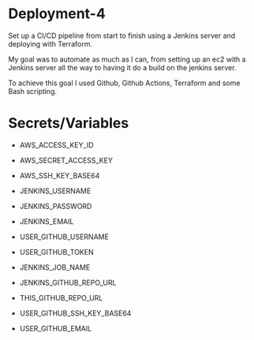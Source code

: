 # Deployment-4

Set up a CI/CD pipeline from start to finish using a Jenkins server and deploying with Terraform. 

My goal was to automate as much as I can, from setting up an ec2 with a Jenkins server all the way to having it do a build on the jenkins server. 

To achieve this goal I used Github, Github Actions, Terraform and some Bash scripting. 

# Secrets/Variables

- AWS_ACCESS_KEY_ID

- AWS_SECRET_ACCESS_KEY

- AWS_SSH_KEY_BASE64

- JENKINS_USERNAME

- JENKINS_PASSWORD

- JENKINS_EMAIL

- USER_GITHUB_USERNAME

- USER_GITHUB_TOKEN

- JENKINS_JOB_NAME

- JENKINS_GITHUB_REPO_URL

- THIS_GITHUB_REPO_URL

- USER_GITHUB_SSH_KEY_BASE64

- USER_GITHUB_EMAIL